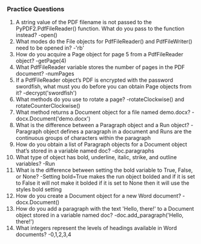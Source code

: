 ### Practice Questions

1. A string value of the PDF filename is not passed to the PyPDF2.PdfFileReader() function. What do you pass to the function instead?
-open()
2. What modes do the File objects for PdfFileReader() and PdfFileWriter() need to be opened in?
-'rb'
3. How do you acquire a Page object for page 5 from a PdfFileReader object?
-getPage(4)
4. What PdfFileReader variable stores the number of pages in the PDF document?
-numPages
5. If a PdfFileReader object’s PDF is encrypted with the password swordfish, what must you do before you can obtain Page objects from it?
-decrypt('swordfish')
6. What methods do you use to rotate a page?
-rotateClockwise() and rotateCounterClockwise()
7. What method returns a Document object for a file named demo.docx?
-docx.Document('demo.docx')
8. What is the difference between a Paragraph object and a Run object?
-Paragraph object defines a paragraph in a document and Runs are the continuous groups of characters within the paragraph
9. How do you obtain a list of Paragraph objects for a Document object that’s stored in a variable named doc?
-doc.paragraphs
10. What type of object has bold, underline, italic, strike, and outline variables?
-Run
11. What is the difference between setting the bold variable to True, False, or None?
-Setting bold=True makes the run object bolded and if it is set to False it will not make it bolded if it is set to None then it will use the styles bold setting
12. How do you create a Document object for a new Word document?
-docx.Document()
13. How do you add a paragraph with the text 'Hello, there!' to a Document object stored in a variable named doc?
-doc.add_paragraph('Hello, there!')
14. What integers represent the levels of headings available in Word documents?
-0,1,2,3,4
